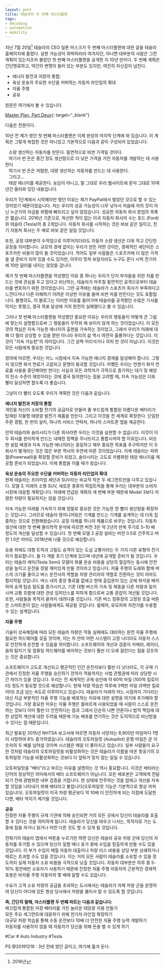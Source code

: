 ```yaml
---
layout: post
title: 테슬라의 두 번째 마스터플랜
tags:
- decoding
- automotive
- mobility
---
```

지난 7월 20일[^1] 테슬라의 CEO 일론 머스크가 두 번째 마스터플랜에 대한 글을 테슬라 홈페이지에 올렸다. 실현 가능성이 희박하리라 여겨지던, 아니면 대부분의 사람은 그런 계획이 있는지조차 몰랐던 첫 번째 마스터플랜을 공개한 지 10년 만이다. 두 번째 계획은 간단명료하고, 약간의 변명이 들어 있는 부분도 있지만, 여전히 자신감이 넘친다.
- 에너지 발전과 저장의 통합:
- 육상 운송의 주요한 수단을 커버하는 자동차 라인업의 확대
- 자율 주행
- 공유

원문은 여기에서 볼 수 있습니다.

[Master Plan, Part Deux](https://www.tesla.com/en_GB/blog/master-plan-part-deux){: target="_blank"}

다음은 전문이다.

10년 전 제가 썼던 첫 번째 마스터플랜은 이제 완성의 마지막 단계에 와 있습니다. 이 계획은 그렇게 복잡한 것은 아니었고 기본적으로 다음과 같이 구성되어 있었습니다:

&nbsp;&nbsp;&nbsp;소량 생산하는 자동차를 만든다. 필연적으로 비싼 가격일 것이다.  
&nbsp;&nbsp;&nbsp;여기서 번 돈은 중간 정도 생산량으로 더 낮은 가격을 가진 자동차를 개발하는 데 사용한다  
&nbsp;&nbsp;&nbsp;여기서 번 돈은 저렴한, 대량 생산하는 자동차를 만드는 데 사용한다.  
&nbsp;&nbsp;&nbsp;그리고...  
&nbsp;&nbsp;&nbsp;태양 에너지를 제공한다. 농담이 아니고, 말 그대로 우리 웹사이트에 문자 그대로 10여 년간 올라와 있던 내용입니다.  

우리가 1단계에서 시작해야만 했던 이유는 제가 PayPal에서 벌었던 것으로 할 수 있는 것이었기 때문이었습니다. 저는 우리의 성공 가능성이 너무 낮아서 처음에 저의 것이 아닌 누군가의 자금을 위험에 빠뜨리고 싶지 않았습니다. 성공한 자동차 회사 창업의 목록은 짧습니다. 2016년 기준으로, 파산한 적이 없는 미국 자동차 회사의 수는 포드 (Ford)와 테슬라 (Tesla)의 총 2개입니다. 자동차 회사를 시작하는 것은 바보 같은 일이고, 전기 자동차 회사는 두 배로 바보 같은 일일 것입니다.

또한, 공정 대부분이 수작업으로 이루어지더라도 자동차 소량 생산은 더욱 작고 간단한 공장을 의미합니다. 규모의 경제 없이는 우리가 만든 어떤 것이든, 경제적인 세단이든 스포츠카든 비용이 많이 들 것이었습니다. 적어도 일부 사람들은 스포츠카에 더 많은 가격을 낼 준비가 되어 있을 수도 있지만, 아무리 멋져 보일지라도 누구도 혼다 시빅 전기차에 10만 달러를 내지는 않았을 겁니다.

제가 첫 번째 마스터플랜을 작성했던 이유 중 하나는 우리가 단지 부자들을 위한 차를 만드는 것에 관심을 두고 있다고 비난하는, 테슬라가 마주칠 필연적인 공격으로부터 테슬라를 변호하기 위한 것이었습니다. 그런 공격에는 테슬라가 스포츠카 회사가 부족하다고 느낀다거나 다른 이해하기 어려운 이상한 이유를 들며 비싼 차를 만든다는 것도 포함됩니다. 불행히도, 이 블로그는 이러한 이유를 들어가며 테슬라를 공격했던 수많은 기사를 막지는 못했고, 결국 목표 달성에 거의 완전히 실패했다고 볼 수 있습니다.

그러나 첫 번째 마스터플랜을 작성했던 중요한 이유는 우리의 행동들이 어떻게 큰 그림에 맞는지 설명함으로써 그 행동들이 무작위 해 보이지 않게 하는 것이었습니다. 이 모든 것의 핵심은 지속 가능한 에너지의 출현을 가속하는 것이었고, 그래서 우리가 미래에 대해 더 멀리 상상할 수 있을 뿐만 아니라 우리의 삶 역시 여전히 훌륭하다는 것입니다. 이것이 "지속 가능한"의 의미입니다. 그건 살짝 어리석거나 히피 한 것이 아닙니다. 이것은 모든 사람에게 중요한 것입니다.

정의에 따르면, 우리는 어느 시점에서 지속 가능한 에너지 경제를 달성해야 합니다. 그렇지 않으면 화석 연료가 고갈되고 문명이 붕괴할 것입니다. 어쨌든 우리는 언젠가 화석 연료를 사용을 중단해야만 한다는 사실과 모든 과학자가 극적으로 증가하는 대기 및 해양의 탄소 수준이 재앙이라는 것에 결국 동의한다는 점을 고려할 때, 지속 가능성은 더욱 빨리 달성하면 할수록 더 좋습니다.

그날이 더 빨리 오도록 우리가 계획한 것은 다음과 같습니다.

**에너지 발전과 저장의 통합**  
개인을 자신이 소비할 전기의 공급자로 만들어 줄 부드럽게 통합된 아름다운 배터리가 탑재된 지붕형 태양광 발전기 제품을 만든다. 그리고 이것을 전 세계로 확장한다. 단일한 주문 경험, 한 번의 설치, 하나의 서비스 연락처, 하나의 스마트폰 앱을 제공한다.

만약 테슬라와 솔라시티가 다른 회사라면 우리는 이것을 실현할 수 없습니다. 이것이 이 두 회사를 분리하게 만드는 내재한 장벽을 무너뜨리고 통합시켜야 할 이유입니다. 비슷한 설립 배경과 지속 가능한 에너지라는 동일하고 매우 중요한 목표를 추구하지만 이 두 회사가 별개라는 것은 많은 부분 역사의 우연에 따른 것이었습니다. 이제 테슬라는 파와 월(Powerwall)을 확장할 준비가 되었고, 솔라시티는 고도로 차별화된 태양 에너지를 제공할 준비가 되었습니다. 이제 통합을 이룰 때가 왔습니다.

**육상 운송의 주요한 수단을 커버하는 자동차 라인업의 확대**  
현재 테슬라는 프리미엄 세단과 SUV라는 비교적 작은 두 세그먼트만을 다루고 있습니다. 모델 3, 미래의 소형 SUV, 새로운 종류의 픽업트럭을 통해 우리는 대부분의 소비자 시장에 대응할 계획입니다. 아래에 언급된 계획의 세 번째 부분 때문에 Model 3보다 저렴한 차량이 필요하지는 않을 것입니다.

지속 가능한 미래를 가속하기 위해 정말로 중요한 것은 가능한 한 빨리 생산량을 확장하는 것입니다. 그러므로 테슬라 엔지니어링은 기계를 만드는 기계를 설계하는 데 더욱 집중하는 것으로 전환해왔습니다. 공장 자체를 하나의 제품으로 바꾸는 것입니다. 자동차 생산에 대한 첫 번째 물리학적 분석에 따르면 버전 3은 약 2년의 반복 주기로 5-10 배 정도의 개선을 달성할 수 있습니다. 첫 번째 모델 3 공장 설비는 버전 0.5로 간주하고 버전 1.0은 아마도 2018년에 나올 것으로 예상합니다.

승용 외에도 대형 트럭과 고밀도 승객이 있는 도심 교통이라는 두 가지 다른 유형의 전기차가 필요합니다. 둘 다 개발 초기 단계에 있으며 내년에 공개할 준비가 될 것입니다. 우리는 테슬라 세미(Tesla Semi) 모델이 화물 운송 비용을 상당히 절감하는 동시에 안전성을 높이고 운전을 정말 재미있게 만들 것이라고 믿습니다.
자율 주행의 도래와 함께 버스의 크기를 줄이고 버스 운전사의 역할을 차량 관리자의 역할로 전환하는 것이 아마도 합리적일 것입니다. 버스 내의 중앙 통로를 없애고 현재 출입문이 있는 곳에 좌석을 배치하여 승객 탑승 밀도를 증가시키고, 기존 대형 버스의 가속 및 제동을 다른 차량과 일치시켜 교통 흐름에 대한 관성 임피던스를 피하게 함으로써 교통 혼잡이 개선될 것입니다. 또한, 사람들을 목적지 끝까지 데려다줄 것입니다. 기존 버스 정류장의 고정된 호출 버튼은 스마트폰이 없는 사람들에게도 제공될 것입니다. 휠체어, 유모차와 자전거를 수용할 수 있는 설계입니다.

**자율 주행**

기술이 성숙해짐에 따라 모든 테슬라 차량은 작동 실패에도 대비하는 완전 자율 주행에 필요한 하드웨어를 갖출 것이며, 이는 차 안의 어떤 시스템이 고장 나더라도 자동차 스스로 안전하게 운전할 수 있음을 의미합니다. 소프트웨어의 개선과 검증이 카메라, 레이더, 음파 탐지기 및 컴퓨팅 하드웨어를 배치하는 것보다 훨씬 더 오래 걸린다는 점을 강조하는 것은 중요합니다.

소프트웨어가 고도로 개선되고 평균적인 인간 운전자보다 훨씬 더 낫더라도, 각 규제 기관에서 진정한 자율 주행을 승인하기 전까지 적용까지는 사법 관할권에 따라 상당한 시간 차이가 있을 것입니다. 우리는 전 세계적인 규제 승인에 약 60억 마일 (100억 킬로미터) 정도가 필요할 것으로 예상합니다. 현재 차량 학습은 하루에 3백만 마일 (5백만 킬로미터) 조금 넘는 속도로 이루어지고 있습니다. 테슬라가 미래의 어느 시점까지 기다리는 대신 지금 부분적인 자율 주행 기능을 배포하는 이유에 대한 설명을 여기에 추가해야 할 것입니다. 가장 중요한 이유는 자율 주행은 올바르게 사용되었을 때 사람이 스스로 운전하는 것보다 이미 훨씬 더 안전하다는 점과 그래서 단순히 나쁜 언론이나 법적 책임에 대한 상업적 계산에 대한 두려움 때문에 기능 배포를 연기하는 것은 도덕적으로 비난받을 수 있다는 점 때문입니다.

최근 발표된 2015년 NHTSA 보고서에 따르면 자동차 사망자는 8,900만 마일마다 1명이 사망하여 8% 증가하였습니다. 테슬라의 오토파일럿 (Autopilot) 운행 마일은 곧 이 숫자의 두 배를 넘어설 것이며 시스템은 매일 더 좋아지고 있습니다. 일부 사람들이 요구한 것처럼 테슬라의 오토파일럿을 비활성화하는 것은 테슬라가 이름을 따온 항공기의 오토파일럿 기능을 비활성화하는 것보다 더 앞뒤가 맞지 않는 일일 수 있습니다.

오토파일럿을 "베타"라고 부르는 이유를 설명하는 것 역시 중요합니다. 이것은 베타라는 단어의 정상적인 의미에서의 베타 소프트웨어가 아닙니다. 모든 배포본은 고객에게 전달되기 전에 광범위한 내부 검증을 거칩니다. 현 상태에 안주하는 것을 없애고 개선을 지속할 것임을 나타내기 위해 베타라고 불립니다(오토파일럿 기능은 기본적으로 항상 꺼져 있습니다). 오토파일럿이 미국 차량 평균보다 약 10배 더 안전하게 되는 지점에 도달한다면, 베타 딱지가 제거될 것입니다.

**공유**  
진정한 자율 주행이 규제 기관에 의해 승인되면 거의 모든 곳에서 당신이 테슬라를 호출할 수 있다는 것을 의미하게 됩니다. 테슬라가 당신을 태우고 나서는, 목적지로 가는 도중에 잠을 자거나 읽거나 어떤 다른 것도 할 수 있게 될 것입니다.

전화기의 테슬라 앱에서 버튼을 누르기만 하면 당신은 테슬라 공유 차량 군에 당신의 자동차를 추가할 수 있으며 당신이 일할 때나 휴가 중에 수입을 창출하게 만들 수도 있을 것입니다. 이 부가 수입이 매월 자동차 대출이나 차량 리스 비용을 상당 부분 상쇄하거나 때로는 초과할 수도 있을 것입니다. 이는 거의 모든 사람이 테슬라를 소유할 수 있을 정도까지 실제 자동차 소유 비용을 극적으로 낮출 것입니다. 자동차 대부분은 하루 중 5-10% 동안에만 소유자가 사용하기 때문에 진정한 자율 주행 자동차의 근본적인 경제적 효용은 비자율 주행 자동차의 몇 배에 달할 수도 있습니다.

수요가 고객 소유 차량의 공급을 초과하는 도시에서는 테슬라가 자체 차량 군을 운영하여 당신이 어디에 있든 항상 당사에서 차량을 불러서 탈 수 있도록 할 것입니다.

**즉, 간단히 말해, 마스터플랜 두 번째 파트는 다음과 같습니다:**  
매끄럽게 통합된 저장 배터리를 가진 놀라운 태양광 지붕 만들기  
모든 주요 세그먼트에 대응하기 위해 전기차 라인업 확장하기  
대규모 차량 학습을 통해 수동 운전보다 10배 더 안전한 자율 주행 능력 개발하기  
자동차를 사용하지 않을 때 자동차가 당신을 위해 돈을 벌 수 있게 하기  

[^1]: 2016년

#Car # Auto Industry #Tesla

PS @20191219 : 3년 전에 썼던 글이고, 여기에 옮겨 둔다.
